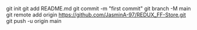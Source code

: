 git init
git add README.md
git commit -m "first commit"
git branch -M main
git remote add origin https://github.com/JasminA-97/REDUX_FF-Store.git
git push -u origin main

